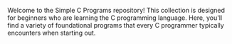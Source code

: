 Welcome to the Simple C Programs repository! This collection is designed for beginners who are learning the C programming language. Here, you'll find a variety of foundational programs that every C programmer typically encounters when starting out.
